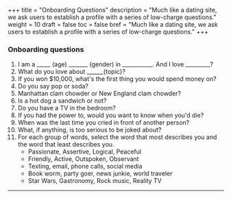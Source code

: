 +++
title = "Onboarding Questions"
description = "Much like a dating site, we ask users to establish a profile with a series of low-charge questions."
weight = 10
draft = false
toc = false
bref = "Much like a dating site, we ask users to establish a profile with a series of low-charge questions."
+++

<style type="text/css">
.section-head:after {
    content: '';
}

ul.checklist {
  padding: 20px;
  background: rgba(143, 188, 143, 0.50);
  border-radius: 6px;
  list-style: none;"
}

ul.checklist li:before {
  content: '✓';
}
</style>

<h3>Onboarding questions</h3>

<ol>

<li>I am a _____ (age) _______ (gender) in ___________. And I love _________?</li>
<li>What do you love about ______{topic}?</li>
<li>If you won $10,000, what's the first thing you would spend money on?</li>
<li>Do you say pop or soda?</li>
<li>Manhattan clam chowder or New England clam chowder?</li>
<li>Is a hot dog a sandwich or not?</li>
<li>Do you have a TV in the bedroom?</li>
<li>If you had the power to, would you want to know when you'd die?</li>
<li>When was the last time you cried in front of another person?</li>
<li>What, if anything, is too serious to be joked about?</li>
<li>For each group of words, select the word that most describes you and the word that least describes you.
<ul>
<li>Passionate, Assertive, Logical, Peaceful </li>
<li>Friendly, Active, Outspoken, Observant</li>
<li>Texting, email, phone calls, social media</li>
<li>Book worm, party goer, news junkie, world traveler</li>
<li>Star Wars, Gastronomy,  Rock music, Reality TV</li>
</ul>
</ol>

<hr />
<h4 class="section-head" id="h-basic-template">

